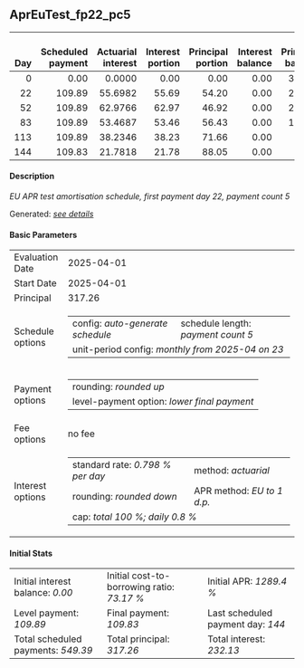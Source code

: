 <h2>AprEuTest_fp22_pc5</h2>
<table>
    <thead style="vertical-align: bottom;">
        <th style="text-align: right;">Day</th>
        <th style="text-align: right;">Scheduled payment</th>
        <th style="text-align: right;">Actuarial interest</th>
        <th style="text-align: right;">Interest portion</th>
        <th style="text-align: right;">Principal portion</th>
        <th style="text-align: right;">Interest balance</th>
        <th style="text-align: right;">Principal balance</th>
        <th style="text-align: right;">Total actuarial interest</th>
        <th style="text-align: right;">Total interest</th>
        <th style="text-align: right;">Total principal</th>
    </thead>
    <tr style="text-align: right;">
        <td class="ci00">0</td>
        <td class="ci01" style="white-space: nowrap;">0.00</td>
        <td class="ci02">0.0000</td>
        <td class="ci03">0.00</td>
        <td class="ci04">0.00</td>
        <td class="ci05">0.00</td>
        <td class="ci06">317.26</td>
        <td class="ci07">0.0000</td>
        <td class="ci08">0.00</td>
        <td class="ci09">0.00</td>
    </tr>
    <tr style="text-align: right;">
        <td class="ci00">22</td>
        <td class="ci01" style="white-space: nowrap;">109.89</td>
        <td class="ci02">55.6982</td>
        <td class="ci03">55.69</td>
        <td class="ci04">54.20</td>
        <td class="ci05">0.00</td>
        <td class="ci06">263.06</td>
        <td class="ci07">55.6982</td>
        <td class="ci08">55.69</td>
        <td class="ci09">54.20</td>
    </tr>
    <tr style="text-align: right;">
        <td class="ci00">52</td>
        <td class="ci01" style="white-space: nowrap;">109.89</td>
        <td class="ci02">62.9766</td>
        <td class="ci03">62.97</td>
        <td class="ci04">46.92</td>
        <td class="ci05">0.00</td>
        <td class="ci06">216.14</td>
        <td class="ci07">118.6747</td>
        <td class="ci08">118.66</td>
        <td class="ci09">101.12</td>
    </tr>
    <tr style="text-align: right;">
        <td class="ci00">83</td>
        <td class="ci01" style="white-space: nowrap;">109.89</td>
        <td class="ci02">53.4687</td>
        <td class="ci03">53.46</td>
        <td class="ci04">56.43</td>
        <td class="ci05">0.00</td>
        <td class="ci06">159.71</td>
        <td class="ci07">172.1434</td>
        <td class="ci08">172.12</td>
        <td class="ci09">157.55</td>
    </tr>
    <tr style="text-align: right;">
        <td class="ci00">113</td>
        <td class="ci01" style="white-space: nowrap;">109.89</td>
        <td class="ci02">38.2346</td>
        <td class="ci03">38.23</td>
        <td class="ci04">71.66</td>
        <td class="ci05">0.00</td>
        <td class="ci06">88.05</td>
        <td class="ci07">210.3780</td>
        <td class="ci08">210.35</td>
        <td class="ci09">229.21</td>
    </tr>
    <tr style="text-align: right;">
        <td class="ci00">144</td>
        <td class="ci01" style="white-space: nowrap;">109.83</td>
        <td class="ci02">21.7818</td>
        <td class="ci03">21.78</td>
        <td class="ci04">88.05</td>
        <td class="ci05">0.00</td>
        <td class="ci06">0.00</td>
        <td class="ci07">232.1598</td>
        <td class="ci08">232.13</td>
        <td class="ci09">317.26</td>
    </tr>
</table>
<h4>Description</h4>
<p><i>EU APR test amortisation schedule, first payment day 22, payment count 5</i></p>
<p>Generated: <i><a href="../GeneratedDate.md">see details</a></i></p>
<h4>Basic Parameters</h4>
<table>
    <tr>
        <td>Evaluation Date</td>
        <td>2025-04-01</td>
    </tr>
    <tr>
        <td>Start Date</td>
        <td>2025-04-01</td>
    </tr>
    <tr>
        <td>Principal</td>
        <td>317.26</td>
    </tr>
    <tr>
        <td>Schedule options</td>
        <td>
            <table>
                <tr>
                    <td>config: <i>auto-generate schedule</i></td>
                    <td>schedule length: <i><i>payment count</i> 5</i></td>
                </tr>
                <tr>
                    <td colspan="2" style="white-space: nowrap;">unit-period config: <i>monthly from 2025-04 on 23</i></td>
                </tr>
            </table>
        </td>
    </tr>
    <tr>
        <td>Payment options</td>
        <td>
            <table>
                <tr>
                    <td>rounding: <i>rounded up</i></td>
                </tr>
                <tr>
                    <td>level-payment option: <i>lower&nbsp;final&nbsp;payment</i></td>
                </tr>
            </table>
        </td>
    </tr>
    <tr>
        <td>Fee options</td>
        <td>no fee
        </td>
    </tr>
    <tr>
        <td>Interest options</td>
        <td>
            <table>
                <tr>
                    <td>standard rate: <i>0.798 % per day</i></td>
                    <td>method: <i>actuarial</i></td>
                </tr>
                <tr>
                    <td>rounding: <i>rounded down</i></td>
                    <td>APR method: <i>EU to 1 d.p.</i></td>
                </tr>
                <tr>
                    <td colspan="2">cap: <i>total 100 %; daily 0.8 %</td>
                </tr>
            </table>
        </td>
    </tr>
</table>
<h4>Initial Stats</h4>
<table>
    <tr>
        <td>Initial interest balance: <i>0.00</i></td>
        <td>Initial cost-to-borrowing ratio: <i>73.17 %</i></td>
        <td>Initial APR: <i>1289.4 %</i></td>
    </tr>
    <tr>
        <td>Level payment: <i>109.89</i></td>
        <td>Final payment: <i>109.83</i></td>
        <td>Last scheduled payment day: <i>144</i></td>
    </tr>
    <tr>
        <td>Total scheduled payments: <i>549.39</i></td>
        <td>Total principal: <i>317.26</i></td>
        <td>Total interest: <i>232.13</i></td>
    </tr>
</table>